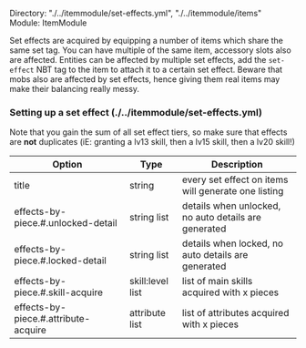 Directory: "./../itemmodule/set-effects.yml", "./../itemmodule/items"  
Module: ItemModule

Set effects are acquired by equipping a number of items which share the same set tag. You can have multiple of the same item, accessory slots also are affected. Entities can be affected by multiple set effects, add the `set-effect` NBT tag to the item to attach it to a certain set effect. Beware that mobs also are affected by set effects, hence giving them real items may make their balancing really messy.

### Setting up a set effect (./../itemmodule/set-effects.yml)

Note that you gain the sum of all set effect tiers, so make sure that effects are **not** duplicates (iE: granting a lv13 skill, then a lv15 skill, then a lv20 skill!)

| Option | Type | Description |
|-|-|-|
| title | string | every set effect on items will generate one listing |
| effects-by-piece.#.unlocked-detail | string list | details when unlocked, no auto details are generated |
| effects-by-piece.#.locked-detail | string list | details when locked, no auto details are generated |
| effects-by-piece.#.skill-acquire | skill:level list | list of main skills acquired with x pieces |
| effects-by-piece.#.attribute-acquire | attribute list | list of attributes acquired with x pieces |
